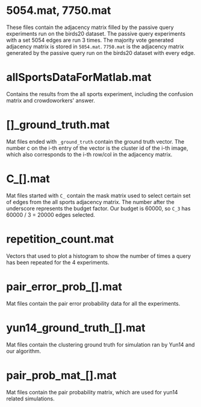 # 5054.mat, 7750.mat
These files contain the adjacency matrix filled by the passive query experiments run on the birds20 dataset. The
passive query experiments with a set 5054 edges are run 3 times. 
The majority vote generated adjacency matrix is stored in `5054.mat`. `7750.mat` is the adjacency matrix
generated by the passive query run on the birds20 dataset with every edge.
# allSportsDataForMatlab.mat
Contains the results from the all sports experiment, including the confusion matrix and crowdoworkers' answer.
# []_ground_truth.mat
Mat files ended with `_ground_truth` contain the ground truth vector. The number c on the i-th entry of the vector is the
cluster id of the i-th image, which also corresponds to the i-th row/col in the adjacency matrix.
# C_[].mat
Mat files started with `C_` contain the mask matrix used to select certain set of edges from the all sports adjacency
matrix. The number after the underscore represents the budget factor. Our budget is 60000, so `C_3` has 60000 / 3 =
20000 edges selected.
# repetition_count.mat
Vectors that used to plot a histogram to show the number of times a query has been repeated for the 4 experiments.
# pair_error_prob_[].mat
Mat files contain the pair error probability data for all the experiments.
# yun14_ground_truth_[].mat
Mat files contain the clustering ground truth for simulation ran by Yun14 and our algorithm.
# pair_prob_mat_[].mat
Mat files contain the pair probability matrix, which are used for yun14 related simulations.
